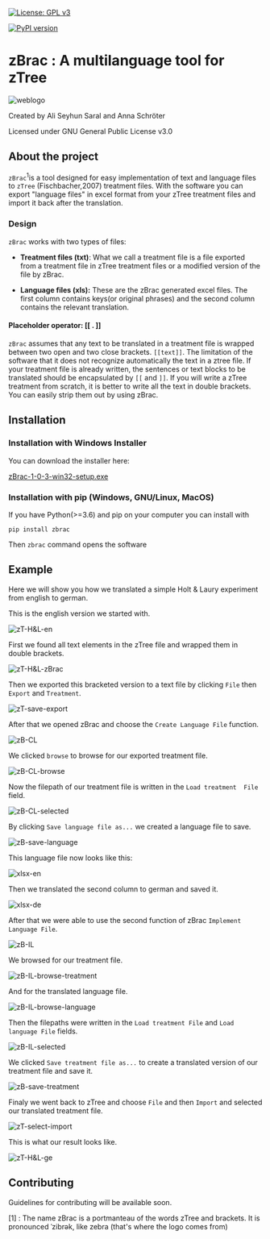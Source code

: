 [![License: GPL 
v3](https://img.shields.io/badge/License-GPL%20v3-blue.svg)](https://www.gnu.org/licenses/gpl-3.0)

[![PyPI 
version](https://badge.fury.io/py/zbrac.svg)](https://badge.fury.io/py/zbrac)


# zBrac : A multilanguage tool for zTree

![weblogo](/visuals/img/png/weblogo.png)


Created by Ali Seyhun Saral and Anna Schröter

Licensed under GNU General Public License v3.0


## About the project


`zBrac`<sup>1</sup>is a tool designed for easy implementation of text 
and language files to `zTree` (Fischbacher,2007) treatment files.  With 
the software you can export "language files" in excel format from your 
zTree treatment files and import it back after the translation.


### Design


`zBrac` works with two types of files:


- **Treatment files (txt)**: What we call a treatment file is a file 
exported from a treatment file in zTree treatment files or a modified 
version of the file by zBrac.

- **Language files (xls):** These are the zBrac generated excel files. 
The first column contains keys(or original phrases) and the second 
column contains the relevant translation.


#### Placeholder operator: [[ . ]]


`zBrac` assumes that any text to be translated in a treatment file is 
wrapped between two open and two close brackets. `[[text]]`. The 
limitation of the software that it does not recognize automatically the 
text in a ztree file. If your treatment file is already written, the 
sentences or text blocks to be translated should be encapsulated by `[[` 
and `]]`. If you will write a zTree treatment from scratch, it is better 
to write all the text in double brackets. You can easily strip them out 
by using zBrac.


## Installation

### Installation with Windows Installer

You can download the installer here:

[zBrac-1-0-3-win32-setup.exe](https://github.com/seyhunsaral/zbrac/releases/download/v1.0.3/zBrac-1-0-3-win32-setup.exe)



### Installation with pip (Windows, GNU/Linux, MacOS)

If you have Python(>=3.6) and pip on your computer you can install with

`pip install zbrac`


Then `zbrac` command opens the software


## Example

Here we will show you how we translated a simple Holt & Laury experiment 
from english to german.

This is the english version we started with.

![zT-H&L-en](/visuals/img/png/zT-H&L-en.png)

First we found all text elements in the zTree file and wrapped them in 
double brackets.

![zT-H&L-zBrac](/visuals/img/png/zT-H&L-zBrac.png)

Then we exported this bracketed version to a text file by clicking 
`File` then `Export` and `Treatment`.

![zT-save-export](/visuals/img/png/zT-save-export.png)

After that we opened zBrac and choose the `Create Language File` function.

![zB-CL](/visuals/img/png/zB-CL.png)

We clicked `browse` to browse for our exported treatment file.

![zB-CL-browse](/visuals/img/png/zB-CL-browse.png)

Now the filepath of our treatment file is written in the `Load treatment 
File` field.

![zB-CL-selected](/visuals/img/png/zB-CL-selected.png)

By clicking `Save language file as...` we created a language file to save.

![zB-save-language](/visuals/img/png/zB-save-language.png)

This language file now looks like this:

![xlsx-en](/visuals/img/png/xlsx-en.png)

Then we translated the second column to german and saved it.

![xlsx-de](/visuals/img/png/xlsx-de.png)

After that we were able to use the second function of zBrac `Implement 
Language File`.

![zB-IL](/visuals/img/png/zB-IL.png)

We browsed for our treatment file.

![zB-IL-browse-treatment](/visuals/img/png/zB-IL-browse-treatment.png)

And for the translated language file.

![zB-IL-browse-language](/visuals/img/png/zB-IL-browse-language.png)

Then the filepaths were written in the `Load treatment File` and `Load 
language File` fields.

![zB-IL-selected](/visuals/img/png/zB-IL-selected.png)

We clicked `Save treatment file as...` to create a translated version of 
our treatment file and save it.

![zB-save-treatment](/visuals/img/png/zB-save-treatment.png)

Finaly we went back to zTree and choose `File` and then `Import` and 
selected our translated treatment file.

![zT-select-import](/visuals/img/png/zT-select-import.png)

This is what our result looks like.

![zT-H&L-ge](/visuals/img/png/zT-H&L-ge.png)



## Contributing

Guidelines for contributing will be available soon.


[1] :  The name zBrac is a portmanteau of the words zTree and brackets. 
It is pronounced ˈzibrək, like zebra (that's where the logo comes from)
